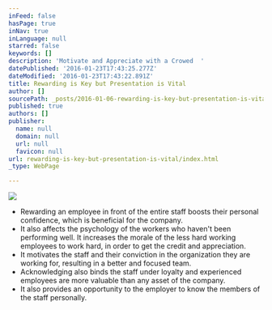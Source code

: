 ```yaml
---
inFeed: false
hasPage: true
inNav: true
inLanguage: null
starred: false
keywords: []
description: 'Motivate and Appreciate with a Crowed  '
datePublished: '2016-01-23T17:43:25.277Z'
dateModified: '2016-01-23T17:43:22.891Z'
title: Rewarding is Key but Presentation is Vital
author: []
sourcePath: _posts/2016-01-06-rewarding-is-key-but-presentation-is-vital.md
published: true
authors: []
publisher:
  name: null
  domain: null
  url: null
  favicon: null
url: rewarding-is-key-but-presentation-is-vital/index.html
_type: WebPage

---
```

![](https://the-grid-user-content.s3-us-west-2.amazonaws.com/076cb986-1aa8-4046-95bb-1d0d3b517ff2.jpg)

* Rewarding an employee in front of the entire staff boosts their personal confidence, which is beneficial for the company.
* It also affects the psychology of the workers who haven't been performing well. It increases the morale of the less hard working employees to work hard, in order to get the credit and appreciation.
* It motivates the staff and their conviction in the organization they are working for, resulting in a better and focused team.
* Acknowledging also binds the staff under loyalty and experienced employees are more valuable than any asset of the company.
* It also provides an opportunity to the employer to know the members of the staff personally.